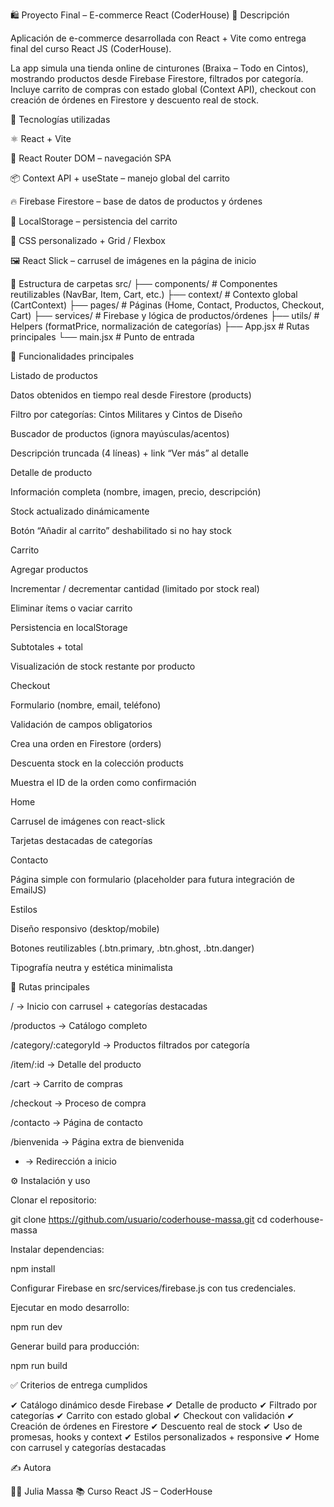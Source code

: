🛍️ Proyecto Final – E-commerce React (CoderHouse)
📌 Descripción

Aplicación de e-commerce desarrollada con React + Vite como entrega final del curso React JS (CoderHouse).

La app simula una tienda online de cinturones (Braixa – Todo en Cintos), mostrando productos desde Firebase Firestore, filtrados por categoría. Incluye carrito de compras con estado global (Context API), checkout con creación de órdenes en Firestore y descuento real de stock.

🚀 Tecnologías utilizadas

⚛ React + Vite

🧭 React Router DOM – navegación SPA

📦 Context API + useState – manejo global del carrito

🔥 Firebase Firestore – base de datos de productos y órdenes

💾 LocalStorage – persistencia del carrito

🎨 CSS personalizado + Grid / Flexbox

🖼️ React Slick – carrusel de imágenes en la página de inicio

📂 Estructura de carpetas
src/
├── components/       # Componentes reutilizables (NavBar, Item, Cart, etc.)
├── context/          # Contexto global (CartContext)
├── pages/            # Páginas (Home, Contact, Productos, Checkout, Cart)
├── services/         # Firebase y lógica de productos/órdenes
├── utils/            # Helpers (formatPrice, normalización de categorías)
├── App.jsx           # Rutas principales
└── main.jsx          # Punto de entrada

🛒 Funcionalidades principales

Listado de productos

Datos obtenidos en tiempo real desde Firestore (products)

Filtro por categorías: Cintos Militares y Cintos de Diseño

Buscador de productos (ignora mayúsculas/acentos)

Descripción truncada (4 líneas) + link “Ver más” al detalle

Detalle de producto

Información completa (nombre, imagen, precio, descripción)

Stock actualizado dinámicamente

Botón “Añadir al carrito” deshabilitado si no hay stock

Carrito

Agregar productos

Incrementar / decrementar cantidad (limitado por stock real)

Eliminar ítems o vaciar carrito

Persistencia en localStorage

Subtotales + total

Visualización de stock restante por producto

Checkout

Formulario (nombre, email, teléfono)

Validación de campos obligatorios

Crea una orden en Firestore (orders)

Descuenta stock en la colección products

Muestra el ID de la orden como confirmación

Home

Carrusel de imágenes con react-slick

Tarjetas destacadas de categorías

Contacto

Página simple con formulario (placeholder para futura integración de EmailJS)

Estilos

Diseño responsivo (desktop/mobile)

Botones reutilizables (.btn.primary, .btn.ghost, .btn.danger)

Tipografía neutra y estética minimalista

🔗 Rutas principales

/ → Inicio con carrusel + categorías destacadas

/productos → Catálogo completo

/category/:categoryId → Productos filtrados por categoría

/item/:id → Detalle del producto

/cart → Carrito de compras

/checkout → Proceso de compra

/contacto → Página de contacto

/bienvenida → Página extra de bienvenida

* → Redirección a inicio

⚙️ Instalación y uso

Clonar el repositorio:

git clone https://github.com/usuario/coderhouse-massa.git
cd coderhouse-massa


Instalar dependencias:

npm install


Configurar Firebase en src/services/firebase.js con tus credenciales.

Ejecutar en modo desarrollo:

npm run dev


Generar build para producción:

npm run build

✅ Criterios de entrega cumplidos

✔ Catálogo dinámico desde Firebase
✔ Detalle de producto
✔ Filtrado por categorías
✔ Carrito con estado global
✔ Checkout con validación
✔ Creación de órdenes en Firestore
✔ Descuento real de stock
✔ Uso de promesas, hooks y context
✔ Estilos personalizados + responsive
✔ Home con carrusel y categorías destacadas

✍️ Autora

👩‍💻 Julia Massa
📚 Curso React JS – CoderHouse
